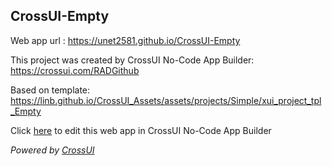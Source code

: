 ## CrossUI-Empty
Web app url : https://unet2581.github.io/CrossUI-Empty

This project was created by CrossUI No-Code App Builder: https://crossui.com/RADGithub

Based on template: https://linb.github.io/CrossUI_Assets/assets/projects/Simple/xui_project_tpl_Empty

Click [here](https://crossui.com/RADGithub/#!from=github&owner=unet2581&repo=CrossUI-Empty) to edit this web app in CrossUI No-Code App Builder

<i>Powered by [CrossUI](https://crossui.com)</i>
